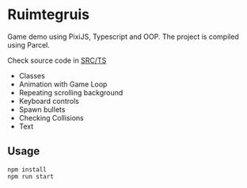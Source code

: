# Ruimtegruis

Game demo using PixiJS, Typescript and OOP. The project is compiled using Parcel. 

Check source code in [SRC/TS](https://github.com/KokoDoko/pixidust/tree/main/src/ts)

- Classes
- Animation with Game Loop
- Repeating scrolling background 
- Keyboard controls
- Spawn bullets
- Checking Collisions
- Text

## Usage

```
npm install
npm run start
```
